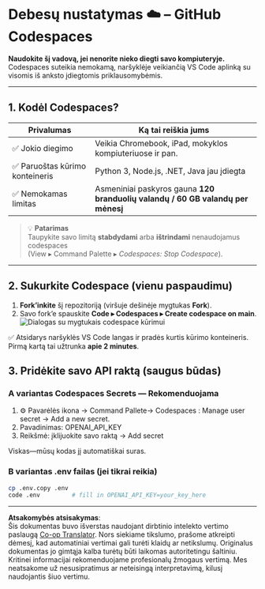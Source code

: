 <!--
CO_OP_TRANSLATOR_METADATA:
{
  "original_hash": "5cd64c01065daed468d900608612932a",
  "translation_date": "2025-08-25T12:19:46+00:00",
  "source_file": "00-course-setup/01-setup-cloud.md",
  "language_code": "lt"
}
-->
# Debesų nustatymas ☁️ – GitHub Codespaces

**Naudokite šį vadovą, jei nenorite nieko diegti savo kompiuteryje.**  
Codespaces suteikia nemokamą, naršyklėje veikiančią VS Code aplinką su visomis iš anksto įdiegtomis priklausomybėmis.

---

## 1.  Kodėl Codespaces?

| Privalumas | Ką tai reiškia jums |
|------------|---------------------|
| ✅ Jokio diegimo | Veikia Chromebook, iPad, mokyklos kompiuteriuose ir pan. |
| ✅ Paruoštas kūrimo konteineris | Python 3, Node.js, .NET, Java jau įdiegta |
| ✅ Nemokamas limitas | Asmeniniai paskyros gauna **120 branduolių valandų / 60 GB valandų per mėnesį** |

> 💡 **Patarimas**  
> Taupykite savo limitą **stabdydami** arba **ištrindami** nenaudojamus codespaces  
> (View ▸ Command Palette ▸ *Codespaces: Stop Codespace*).

---

## 2.  Sukurkite Codespace (vienu paspaudimu)

1. **Fork’inkite** šį repozitoriją (viršuje dešinėje mygtukas **Fork**).  
2. Savo fork’e spauskite **Code ▸ Codespaces ▸ Create codespace on main**.  
   ![Dialogas su mygtukais codespace kūrimui](../../../00-course-setup/images/who-will-pay.webp)

✅ Atsidarys naršyklės VS Code langas ir pradės kurtis kūrimo konteineris.
Pirmą kartą tai užtrunka **apie 2 minutes**.

## 3. Pridėkite savo API raktą (saugus būdas)

### A variantas Codespaces Secrets — Rekomenduojama

1. ⚙️ Pavarėlės ikona -> Command Pallete-> Codespaces : Manage user secret -> Add a new secret.
2. Pavadinimas: OPENAI_API_KEY
3. Reikšmė: įklijuokite savo raktą → Add secret

Viskas—mūsų kodas jį automatiškai suras.

### B variantas .env failas (jei tikrai reikia)

```bash
cp .env.copy .env
code .env         # fill in OPENAI_API_KEY=your_key_here
```

---

**Atsakomybės atsisakymas**:  
Šis dokumentas buvo išverstas naudojant dirbtinio intelekto vertimo paslaugą [Co-op Translator](https://github.com/Azure/co-op-translator). Nors siekiame tikslumo, prašome atkreipti dėmesį, kad automatiniai vertimai gali turėti klaidų ar netikslumų. Originalus dokumentas jo gimtąja kalba turėtų būti laikomas autoritetingu šaltiniu. Kritinei informacijai rekomenduojame profesionalų žmogaus vertimą. Mes neatsakome už nesusipratimus ar neteisingą interpretavimą, kilusį naudojantis šiuo vertimu.